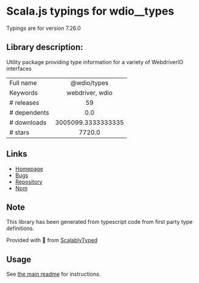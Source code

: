 
# Scala.js typings for wdio__types

Typings are for version 7.26.0

## Library description:
Utility package providing type information for a variety of WebdriverIO interfaces

|                    |                 |
| ------------------ | :-------------: |
| Full name          | @wdio/types |
| Keywords           | webdriver, wdio |
| # releases         | 59 |
| # dependents       | 0.0 |
| # downloads        | 3005099.3333333335 |
| # stars            | 7720.0 |

## Links
- [Homepage](https://github.com/webdriverio/webdriverio/tree/main/packages/wdio-types)
- [Bugs](https://github.com/webdriverio/webdriverio/issues)
- [Repository](https://github.com/webdriverio/webdriverio)
- [Npm](https://www.npmjs.com/package/%40wdio%2Ftypes)
    


## Note
This library has been generated from typescript code from first party type definitions.

Provided with :purple_heart: from [ScalablyTyped](https://github.com/oyvindberg/ScalablyTyped)

## Usage
See [the main readme](../../readme.md) for instructions.


